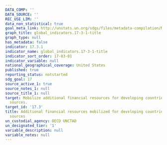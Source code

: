 ```yaml
---
DATA_COMP: ''
DATA_SOURCE: ''
REC_USE_LIM: ''
data_non_statistical: true
goal_meta_link: http://unstats.un.org/sdgs/files/metadata-compilation/Metadata-Goal-17.pdf
graph_title: global_indicators.17-3-1-title
graph_type: null
has_metadata: false
indicator: 17.3.1
indicator_name: global_indicators.17-3-1-title
indicator_sort_order: 17-03-01
indicator_variable: null
national_geographical_coverage: United States
published: true
reporting_status: notstarted
sdg_goal: 17
source_active_1: true
source_notes_1: null
source_title_1: null
target: Mobilize additional financial resources for developing countries from multiple
  sources.
target_id: '17.3'
title: Additional financial resources mobilized for developing countries from multiple
  sources
un_custodial_agency: OECD UNCTAD
un_designated_tier: '1'
variable_description: null
variable_notes: null
---
```

